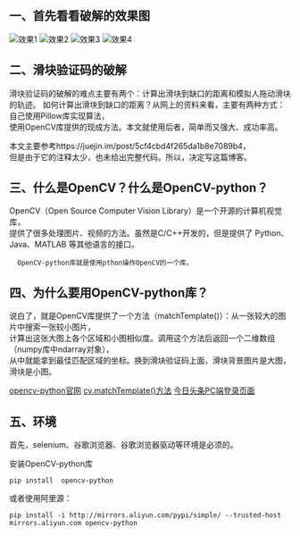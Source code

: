  ## 一、首先看看破解的效果图

 
![效果1](https://github.com/chushiyan/slide_captcha_cracking/raw/master/results/001.gif "效果1")
![效果2](https://github.com/chushiyan/slide_captcha_cracking/raw/master/results/002.gif "效果2")
![效果3](https://github.com/chushiyan/slide_captcha_cracking/raw/master/results/003.gif "效果3")
![效果4](https://github.com/chushiyan/slide_captcha_cracking/raw/master/results/004.gif "效果4")

## 二、滑块验证码的破解
滑块验证码的破解的难点主要有两个：计算出滑块到缺口的距离和模拟人拖动滑块的轨迹。
如何计算出滑块到缺口的距离？从网上的资料来看，主要有两种方式：自己使用Pillow库实现算法，  
使用OpenCV库提供的现成方法。本文就使用后者，简单而又强大、成功率高。

本文主要参考https://juejin.im/post/5cf4cbd4f265da1b8e7089b4，  
但是由于它的注释太少，也未给出完整代码。所以，决定写这篇博客。
## 三、什么是OpenCV？什么是OpenCV-python？

OpenCV（Open Source Computer Vision Library）是一个开源的计算机视觉库，  
提供了很多处理图片、视频的方法。虽然是C/C++开发的，但是提供了 Python、Java、MATLAB 等其他语言的接口。

      OpenCV-python库就是使用pthon操作OpenCV的一个库。
## 四、为什么要用OpenCV-python库？

说白了，就是OpenCV库提供了一个方法（matchTemplate()）：从一张较大的图片中搜索一张较小图片，  
计算出这张大图上各个区域和小图相似度。调用这个方法后返回一个二维数组（numpy库中ndarray对象），  
从中就能拿到最佳匹配区域的坐标。换到滑块验证码上面，滑块背景图片是大图，滑块是小图。

[opencv-python官网](https://docs.opencv.org/4.0.0/index.html)
[cv.matchTemplate()方法](https://opencv-python-tutroals.readthedocs.io/en/latest/py_tutorials/py_imgproc/py_template_matchin/py_template_matching.html)
[今日头条PC端登录页面](https://sso.toutiao.com/)

## 五、环境

首先，selenium、谷歌浏览器、谷歌浏览器驱动等环境是必须的。

安装OpenCV-python库

`pip install  opencv-python`

或者使用阿里源：

`pip install -i http://mirrors.aliyun.com/pypi/simple/ --trusted-host mirrors.aliyun.com opencv-python`


